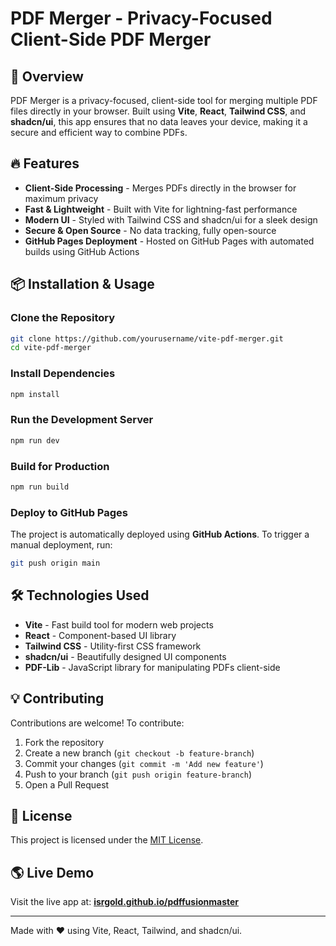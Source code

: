 # PDF Merger - Privacy-Focused Client-Side PDF Merger





## 🚀 Overview

PDF Merger is a privacy-focused, client-side tool for merging multiple PDF files directly in your browser. Built using **Vite**, **React**, **Tailwind CSS**, and **shadcn/ui**, this app ensures that no data leaves your device, making it a secure and efficient way to combine PDFs.

## 🔥 Features

- **Client-Side Processing** - Merges PDFs directly in the browser for maximum privacy
- **Fast & Lightweight** - Built with Vite for lightning-fast performance
- **Modern UI** - Styled with Tailwind CSS and shadcn/ui for a sleek design
- **Secure & Open Source** - No data tracking, fully open-source
- **GitHub Pages Deployment** - Hosted on GitHub Pages with automated builds using GitHub Actions

## 📦 Installation & Usage

### Clone the Repository

```sh
git clone https://github.com/yourusername/vite-pdf-merger.git
cd vite-pdf-merger
```

### Install Dependencies

```sh
npm install
```

### Run the Development Server

```sh
npm run dev
```

### Build for Production

```sh
npm run build
```

### Deploy to GitHub Pages

The project is automatically deployed using **GitHub Actions**. To trigger a manual deployment, run:

```sh
git push origin main
```

## 🛠️ Technologies Used

- **Vite** - Fast build tool for modern web projects
- **React** - Component-based UI library
- **Tailwind CSS** - Utility-first CSS framework
- **shadcn/ui** - Beautifully designed UI components
- **PDF-Lib** - JavaScript library for manipulating PDFs client-side

## 💡 Contributing

Contributions are welcome! To contribute:

1. Fork the repository
2. Create a new branch (`git checkout -b feature-branch`)
3. Commit your changes (`git commit -m 'Add new feature'`)
4. Push to your branch (`git push origin feature-branch`)
5. Open a Pull Request

## 📜 License

This project is licensed under the [MIT License](LICENSE).

## 🌎 Live Demo

Visit the live app at: **[isrgold.github.io/pdffusionmaster](https://isrgold.github.io/pdffusionmaster/)**

---

Made with ❤️ using Vite, React, Tailwind, and shadcn/ui.
